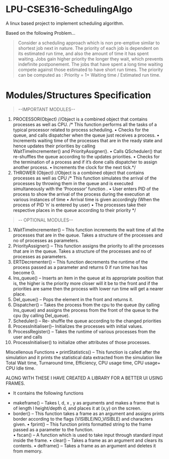 # LPU-CSE316-SchedulingAlgo
A linux based project to implement scheduling algorithm.

Based on the following Problem...
> Consider a scheduling approach which is non pre-emptive similar to shortest job next in
nature. The priority of each job is dependent on its estimated run time, and also the amount of
time it has spent waiting. Jobs gain higher priority the longer they wait, which prevents
indefinite postponement. The jobs that have spent a long time waiting compete against those
estimated to have short run times. The priority can be computed as :
Priority = 1+ Waiting time / Estimated run time.

# Modules/Structures Specification
> --IMPORTANT MODULES-- 
1.  PROCESSOR(Object) //Object is a combined object that contains processes as well as CPU.
/* This function performs all the tasks of a typical processor related to process scheduling.
    • Checks for the queue, and calls dispatcher when the queue just receives a process.
    • Increments waiting time of the processes that are in the ready state and hence updates their priorities by calling                  
      WaitTimeIncrementer() and PriorityAssigner().
    • Calls QScheduler() that re-shuffles the queue according to the updates priorities.
    • Checks for the termination of a process and if it’s done calls dispatcher to assign another process.
    • Increments the clock for the next tick.*/
2.  THROWER (Object) //Object is a combined object that contains processes as well as CPU
/* This function simulates the arrival of the processes by throwing them in the queue and is executed simultaneously with the ‘Processor’ function .
    • User enters PID of the process to show the arrival of the process during the execution at various instances of time 
    • Arrival time is given accordingly (When the process of PID ‘n’ is entered by user)
    • The processes take their respective places in the queue according to their priority
*/
> -- OPTIONAL MODULES--
1. WaitTimeIncrementer() –  This function increments the wait time of all the processes that are in the queue. Takes a structure of the processes and no of processes as parameters.
2. PriorityAssigner() –  This function assigns the priority to all the processes that are in the queue. Takes a structure of the processes and no of processes as parameters.
3. ERTDecrementer() –  This function decrements the runtime of the process passed as a parameter and returns 0 if run time has has become 0.
4. Ins_queue() –  Inserts an item in the queue at its appropriate position that is, the higher is the priority more closer will it be to the front and if the priorities are same then the process with lower run time will get a nearer place. 
5. Del_queue() – Pops the element in the front and returns it.  
6. Dispatcher() – Takes the process from the cpu to the queue (by calling Ins_queue) and assigns the process from the front of the queue to the cpu (by calling Del_queue).  
7. Scheduler() – Re- shuffle the queue according to the changed priorities 
8. ProcessInitialiser()–  Initializes the processes with initial values.
9. ProcessRegister() – Takes the runtime of various processes from the user and calls
10. ProcessInitialiser() to initialize other attributes of those processes. 

Miscellenous Functions
• printStatistics() – This function is called after the simulation and it prints the statistical data extracted from the simulation like Total Wait time, Turnaround time, Efficiency, CPU usage time, CPU usage+ CPU Idle time.

ALONG WITH THESE I HAVE CREATED A LIBRARY FOR A BETTER UI USING FRAMES.
* It contains the following functions
-	makeframe() – Takes l, d, x , y as arguments and makes a frame that is of length l height/depth d, and places it at (x,y) on the screen.
-	border() –  This function takes a frame as an argument and assigns prints border according to the flags (VISIBLE/NO_VISIBLE) and characters given.
• fprint() –  This function prints formatted string to the frame passed as a parameter to the function.   
• fscan() – A function which is used to take input through standard input inside the frame.
• clear() – Takes a frame as an argument and clears its contents.
• delframe() – Takes a frame as an argument and deletes it from memory.



